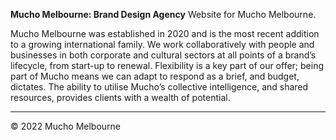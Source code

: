 **Mucho Melbourne: Brand Design Agency**
Website for Mucho Melbourne.

Mucho Melbourne was established in 2020 and is the most recent addition to a growing international family. We work collaboratively with people and businesses in both corporate and cultural sectors at all points of a brand’s lifecycle, from start-up to renewal. Flexibility is a key part of our offer; being part of Mucho means we can adapt to respond as a brief, and budget, dictates. The ability to utilise Mucho’s collective intelligence, and shared resources, provides clients with a wealth of potential.

---

© 2022 Mucho Melbourne
